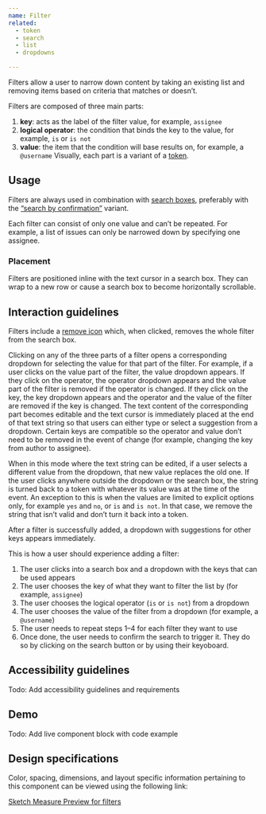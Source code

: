 ```yaml
---
name: Filter
related:
  - token
  - search
  - list
  - dropdowns

---
```


Filters allow a user to narrow down content by taking an existing list and removing items based on criteria that matches or doesn’t.

Filters are composed of three main parts:

1. **key**: acts as the label of the filter value, for example, `assignee`
1. **logical operator**: the condition that binds the key to the value, for example, `is` or `is not`
1. **value**: the item that the condition will base results on, for example, a `@username`
Visually, each part is a variant of a [token](/components/token/).

## Usage

Filters are always used in combination with [search boxes](/components/search/), preferably with the [“search by confirmation”](#filters-with-“search-by-confirmation”-search-boxes) variant.

Each filter can consist of only one value and can’t be repeated. For example, a list of issues can only be narrowed down by specifying one assignee.

### Placement

Filters are positioned inline with the text cursor in a search box. They can wrap to a new row or cause a search box to become horizontally scrollable.

## Interaction guidelines

Filters include a [remove icon](http://gitlab-org.gitlab.io/gitlab-svgs/?q=~close) which, when clicked, removes the whole filter from the search box.

Clicking on any of the three parts of a filter opens a corresponding dropdown for selecting the value for that part of the filter. For example, if a user clicks on the value part of the filter, the value dropdown appears. If they click on the operator, the operator dropdown appears and the value part of the filter is removed if the operator is changed. If they click on the key, the key dropdown appears and the operator and the value of the filter are removed if the key is changed. The text content of the corresponding part becomes editable and the text cursor is immediately placed at the end of that text string so that users can either type or select a suggestion from a dropdown. Certain keys are compatible so the operator and value don’t need to be removed in the event of change (for example, changing the key from author to assignee).

When in this mode where the text string can be edited, if a user selects a different value from the dropdown, that new value replaces the old one. If the user clicks anywhere outside the dropdown or the search box, the string is turned back to a token with whatever its value was at the time of the event. An exception to this is when the values are limited to explicit options only, for example `yes` and `no`, or `is` and `is not`. In that case, we remove the string that isn’t valid and don’t turn it back into a token.

After a filter is successfully added, a dropdown with suggestions for other keys appears immediately.

This is how a user should experience adding a filter: 

1. The user clicks into a search box and a dropdown with the keys that can be used appears
1. The user chooses the key of what they want to filter the list by (for example, `assignee`)
1. The user chooses the logical operator (`is` or `is not`) from a dropdown
1. The user chooses the value of the filter from a dropdown (for example, a `@username`)
1. The user needs to repeat steps 1–4 for each filter they want to use
1. Once done, the user needs to confirm the search to trigger it. They do so by clicking on the search button or by using their keyoboard.

## Accessibility guidelines

Todo: Add accessibility guidelines and requirements

## Demo

Todo: Add live component block with code example

## Design specifications

Color, spacing, dimensions, and layout specific information pertaining to this component can be viewed using the following link:

[Sketch Measure Preview for filters](https://gitlab-org.gitlab.io/gitlab-design/hosted/design-gitlab-specs/filters-spec-previews/)
